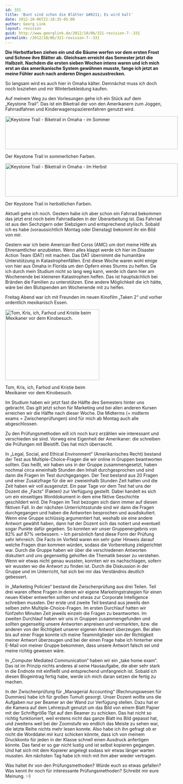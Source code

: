 ```yaml
---
id: 331
title: 'Bunt sind schon die Blätter &#8211; Es wird kalt'
date: 2012-10-06T22:18:35-05:00
author: Georg Link
layout: revision
guid: http://www.georglink.de/2012/10/06/321-revision-7--331
permalink: /2012/10/06/321-revision-7--331
---
```

**Die Herbstfarben ziehen ein und die Bäume werfen vor dem ersten Frost und Schnee ihre Blätter ab. Gleichsam erreicht das Semester jetzt die Halbzeit. Nachdem die ersten sieben Wochen intens waren und ich mich erst an das amerikanische System gewöhnen musste, fange ich jetzt an meine Fühler auch nach anderen Dingen auszustrecken.**

So langsam wird es auch hier in Omaha kälter. Demnächst muss ich doch noch losziehen und mir Winterbekleidung kaufen.

Auf meinem Weg zu den Vorlesungen gehe ich ein Stück auf dem „Keystone Trail“. Das ist ein Biketrail der von den Amerikanern zum Joggen, Fahrradfahren und Kinderwagenspazierenfahren genutzt wird.

<div id="attachment_322" style="width: 560px" class="wp-caption aligncenter">
  <a href="http://www.georglink.de/media/2012/10/Keystone-Bike-Trail-green.jpg"><img aria-describedby="caption-attachment-322" loading="lazy" class="size-large wp-image-322" title="Keystone-Bike-Trail-green" src="http://www.georglink.de/media/2012/10/Keystone-Bike-Trail-green-1024x197.jpg" alt="Keystone Trail - Biketrail in Omaha - im Sommer" width="550" height="105" srcset="http://www.georglink.de/media/2012/10/Keystone-Bike-Trail-green-1024x197.jpg 1024w, http://www.georglink.de/media/2012/10/Keystone-Bike-Trail-green-300x57.jpg 300w" sizes="(max-width: 550px) 100vw, 550px" /></a>
  
  <p id="caption-attachment-322" class="wp-caption-text">
    Der Keystone Trail in sommerlichen Farben.
  </p>
</div>

<div id="attachment_323" style="width: 560px" class="wp-caption aligncenter">
  <a href="http://www.georglink.de/media/2012/10/Keystone-Bike-Trail-yellow.jpg"><img aria-describedby="caption-attachment-323" loading="lazy" class="size-large wp-image-323" title="Keystone-Bike-Trail-yellow" src="http://www.georglink.de/media/2012/10/Keystone-Bike-Trail-yellow-1024x199.jpg" alt="Keystone Trail - Biketrail in Omaha - Im Herbst" width="550" height="106" srcset="http://www.georglink.de/media/2012/10/Keystone-Bike-Trail-yellow-1024x199.jpg 1024w, http://www.georglink.de/media/2012/10/Keystone-Bike-Trail-yellow-300x58.jpg 300w" sizes="(max-width: 550px) 100vw, 550px" /></a>
  
  <p id="caption-attachment-323" class="wp-caption-text">
    Der Keystone Trail in herbstlichen Farben.
  </p>
</div>

Aktuell gehe ich noch. Gestern habe ich aber schon ein Fahrrad bekommen das jetzt erst noch beim Fahrradladen in der Überarbeitung ist. Das Fahrrad ist aus den Sechzigern oder Siebzigern und entsprechend stylisch. Sobald ich es habe (voraussichtlich Montag oder Dienstag) bekommt ihr ein Bild von mir.

Gestern war ich beim American Red Corss (AMC) um dort meine Hilfe als Ehrenamtlicher anzubieten. Wenn alles klappt werde ich hier im Disaster Action Team (DAT) mit machen. Das DAT übernimmt die humanitäre Unterstützung in Katastrophenfällen. Erst diese Woche waren wohl einige von hier aus Omaha in Florida um den Opfern eines Sturms zu helfen. Da ich durch mein Studium nicht so lang weg kann, werde ich dann hier am Wochenende bei kleineren Katastrophen helfen. Das ist hauptsächlich bei Bränden die Familien zu unterstützen. Eine andere Möglichkeit die ich hätte, wäre bei den Blutspenden am Wochenende mit zu helfen.

Freitag Abend war ich mit Freunden im neuen Kinofilm „Taken 2“ und vorher ordentlich mexikanisch Essen.

<div id="attachment_329" style="width: 310px" class="wp-caption aligncenter">
  <a href="http://www.georglink.de/media/2012/10/2012-10-05_Mexican-Taken2_Tom-Farhod-Kris-Kristie.jpg"><img aria-describedby="caption-attachment-329" loading="lazy" class="size-medium wp-image-329" title="2012-10-05_Mexican-Taken2_Tom-Farhod-Kris-Kristie" src="http://www.georglink.de/media/2012/10/2012-10-05_Mexican-Taken2_Tom-Farhod-Kris-Kristie-300x225.jpg" alt="Tom, Kris, ich, Farhod und Kristie beim Mexikaner vor dem Kinobesuch." width="300" height="225" srcset="http://www.georglink.de/media/2012/10/2012-10-05_Mexican-Taken2_Tom-Farhod-Kris-Kristie-300x225.jpg 300w, http://www.georglink.de/media/2012/10/2012-10-05_Mexican-Taken2_Tom-Farhod-Kris-Kristie.jpg 816w" sizes="(max-width: 300px) 100vw, 300px" /></a>
  
  <p id="caption-attachment-329" class="wp-caption-text">
    Tom, Kris, ich, Farhod und Kristie beim Mexikaner vor dem Kinobesuch.
  </p>
</div>

Im Studium haben wir jetzt fast die Hälfte des Semesters hinter uns gebracht. Das gilt jetzt schon für Marketing und bei allen anderen Kursen erreichen wir die Hälfte nach dieser Woche. Die Midterms (= midterm exams = Zwischenprüfungen) sind für mich ab Montag auch alle abgeschlossen.

Zu den Prüfungsmethoden will ich noch kurz erzählen wie interessant und verschieden sie sind. Vorweg eine Eigenheit der Amerikaner: die schreiben die Prüfungen mit Bleistift. Das hat mich überrascht.

In „Legal, Social, and Ethical Environment“ (Amerikanisches Recht) bestand der Test aus Multiple-Choice-Fragen die wir online in Gruppen beantworten sollten. Das heißt, wir haben uns in der Gruppe zusammengesetzt, haben nochmal circa eineinhalb Stunden den Inhalt durchgesprochen und sind dann die Fragen im Test durchgegangen. Der Test bestand aus 20 Fragen und einer Zusatzfrage für die wir zweieinhalb Stunden Zeit hatten und die Zeit haben wir voll ausgenutzt. Ein paar Tage vor dem Test hat uns der Dozent die „Facts“ (Fakten) zur Verfügung gestellt. Dabei handelt es sich um ein einseitiges Worddokument in dem eine fiktive Geschichte geschildert wird. Die Fragen im Test bezogen sich dann immer auf diesen fiktiven Fall. In der nächsten Unterrichtsstunde sind wir dann die Fragen durchgegangen und haben die Antworten besprochen und ausdiskutiert. Wenn eine Gruppe schlüssig argumentiert hat, weshalb sie eine andere Antwort gewählt haben, dann hat der Dozent sich das notiert und eventuell sogar Punkte dafür gegeben. So konnten wir unser Gruppenergebnis von 82% auf 87% verbessern. – Ich persönlich fand diese Form der Prüfung sehr lehrreich. Die Facts im Vorfeld waren ein sehr guter Hinweis darauf welche Fragen dran kommen würden, sodass die Vorbereitung zielgerichtet war. Durch die Gruppe haben wir über die verschiedenen Antworten diskutiert und uns gegenseitig geholfen die Thematik besser zu verstehen. Wenn wir etwas nicht genau wussten, konnten wir es nachschlagen, sofern wir wussten wo die Antwort zu finden ist. Durch die Diskussion in der Gruppe und im Unterricht, hat sich bei mir das Verständnis deutlich gebessert.

In „Marketing Policies“ bestand die Zwischenprüfung aus drei Teilen. Teil drei waren offene Fragen in denen wir eigene Marketingstrategien für einen neuen Kleber entwerfen sollten und etwas zur Corporate Intelligence schreiben mussten. Der erste und zweite Teil bestand aus jeweils den selben zehn Multiple-Choice-Fragen. Im ersten Durchlauf hatten wir fünfzehn Minuten Zeit jeweils einzeln die Fragen zu beantworten. Im zweiten Durchlauf haben wir uns in Gruppen zusammengefunden und sollten gegenseitig unsere Antworten anpreisen und vermarkten, bzw. die anderen von der Richtigkeit unserer eigenen Antwort überzeugen. Bei allen bis auf einer Frage konnte ich meine Teammitglieder von der Richtigkeit meiner Antwort überzeugen und bei der einen Frage habe ich hinterher eine E-Mail von meiner Gruppe bekommen, dass unsere Antwort falsch sei und meine richtig gewesen wäre.

In „Computer Mediated Communication“ haben wir ein „take home exam“. Das ist im Prinzip nichts anderes al seine Hausaufgabe, die aber sehr stark in die Endnote mit einfließt und entsprechend umfangreich ist. Sobald ich diesen Blogeintrag fertig habe, werde ich mich daran setzen die fertig zu machen.

In der Zwischenprüfung für „Managerial Accounting“ (Rechnungswesen für Dummies) habe ich für großen Tumult gesorgt. Unser Dozent wollte uns die Aufgaben nur per Beamer an der Wand zur Verfügung stellen. Dazu hat er die Kamera auf dem Lehrerpult genutzt um das Bild von einem Blatt Papier mit der Schriftgröße 11pt auf den Beamer zu schicken. Das hat nicht so richtig funktioniert, weil erstens nicht das ganze Blatt ins Bild gepasst hat, und zweitens weil bei der Zoomstufe wo endlich das Meiste zu sehen war, die letzte Reihe nichts mehr lesen konnte. Also habe ich ihn gefragt ob er nicht die Worddatei mir kurz schicken könnte, dass ich von meinem Druckkonto für jeden in der Klasse schnell einen Ausdruck anfertigen könnte. Das fand er so gar nicht lustig und ist selbst kopieren gegangen. Und hat sich mit dem Kopierer angelegt sodass wir etwas länger warten mussten. Am nächsten Tag habe ich mich mit ihm aber wieder vertragen.

Was haltet ihr von den Prüfungsmethoden? Würde euch so etwas gefallen? Was kennt ihr noch für interessante Prüfungsmethoden? Schreibt mir eure Meinung. :-)